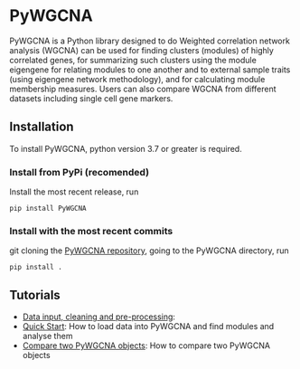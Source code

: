 # PyWGCNA

PyWGCNA is a Python library designed to do Weighted correlation network analysis (WGCNA) 
can be used for finding clusters (modules) of highly correlated genes, for summarizing 
such clusters using the module eigengene for relating modules to one another and 
to external sample traits (using eigengene network methodology), and for calculating 
module membership measures. Users can also compare WGCNA from different datasets
including single cell gene markers.

## Installation

To install PyWGCNA, python version 3.7 or greater is required.

### Install from PyPi (recomended)
Install the most recent release, run

`pip install PyWGCNA`

### Install with the most recent commits
git cloning the [PyWGCNA repository](https://github.com/mortazavilab/PyWGCNA), going to the PyWGCNA directory, run

`pip install .`

## Tutorials

- [Data input, cleaning and pre-processing](tutorials/Data%20format.md):
- [Quick Start](tutorials/Quick%20Start.ipynb): How to load data into PyWGCNA and find modules and analyse them
- [Compare two PyWGCNA objects](tutorials/Comparison.ipynb): How to compare two PyWGCNA objects

